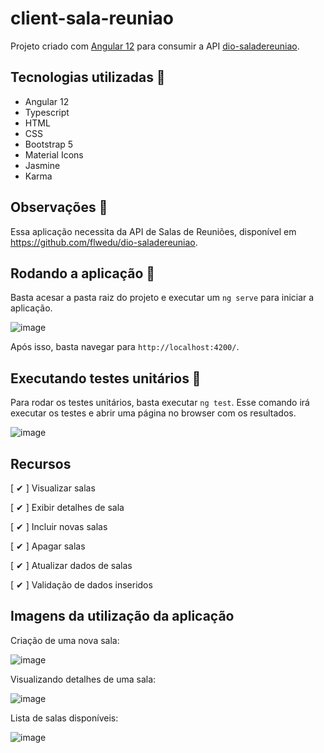 # client-sala-reuniao

Projeto criado com [Angular 12](https://github.com/angular/) para consumir a API [dio-saladereuniao](https://github.com/flwedu/dio-saladereuniao).

## Tecnologias utilizadas 🔧

- Angular 12
- Typescript
- HTML
- CSS
- Bootstrap 5
- Material Icons
- Jasmine
- Karma

## Observações 📢

Essa aplicação necessita da API de Salas de Reuniões, disponível em https://github.com/flwedu/dio-saladereuniao.

## Rodando a aplicação 🚀

Basta acesar a pasta raiz do projeto e executar um `ng serve` para iniciar a aplicação.

![image](https://user-images.githubusercontent.com/55285816/131054106-06e4f3c5-4da0-4be9-ade0-92eae1b259ec.png)

Após isso, basta navegar para `http://localhost:4200/`.

## Executando testes unitários 🧪

Para rodar os testes unitários, basta executar `ng test`. Esse comando irá executar os testes e abrir uma página no browser com os resultados.

![image](https://user-images.githubusercontent.com/55285816/131053965-174e4167-3900-4198-bed4-33015e87bfbe.png)

## Recursos

[ ✔ ] Visualizar salas

[ ✔ ] Exibir detalhes de sala

[ ✔ ] Incluir novas salas

[ ✔ ] Apagar salas

[ ✔ ] Atualizar dados de salas

[ ✔ ] Validação de dados inseridos

## Imagens da utilização da aplicação

Criação de uma nova sala:

![image](https://user-images.githubusercontent.com/55285816/129819706-f30b4427-933c-40aa-aec7-09a841976797.png)

Visualizando detalhes de uma sala:

![image](https://user-images.githubusercontent.com/55285816/129819427-8220273d-881b-4e0a-924f-ffb1846ac456.png)

Lista de salas disponíveis:

![image](https://user-images.githubusercontent.com/55285816/129819602-6ec45d25-8352-4649-9037-869c67f973ca.png)
